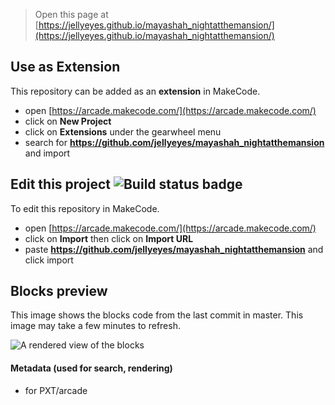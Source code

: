  


> Open this page at [https://jellyeyes.github.io/mayashah_nightatthemansion/](https://jellyeyes.github.io/mayashah_nightatthemansion/)

## Use as Extension

This repository can be added as an **extension** in MakeCode.

* open [https://arcade.makecode.com/](https://arcade.makecode.com/)
* click on **New Project**
* click on **Extensions** under the gearwheel menu
* search for **https://github.com/jellyeyes/mayashah_nightatthemansion** and import

## Edit this project ![Build status badge](https://github.com/jellyeyes/mayashah_nightatthemansion/workflows/MakeCode/badge.svg)

To edit this repository in MakeCode.

* open [https://arcade.makecode.com/](https://arcade.makecode.com/)
* click on **Import** then click on **Import URL**
* paste **https://github.com/jellyeyes/mayashah_nightatthemansion** and click import

## Blocks preview

This image shows the blocks code from the last commit in master.
This image may take a few minutes to refresh.

![A rendered view of the blocks](https://github.com/jellyeyes/mayashah_nightatthemansion/raw/master/.github/makecode/blocks.png)

#### Metadata (used for search, rendering)

* for PXT/arcade
<script src="https://makecode.com/gh-pages-embed.js"></script><script>makeCodeRender("{{ site.makecode.home_url }}", "{{ site.github.owner_name }}/{{ site.github.repository_name }}");</script>
